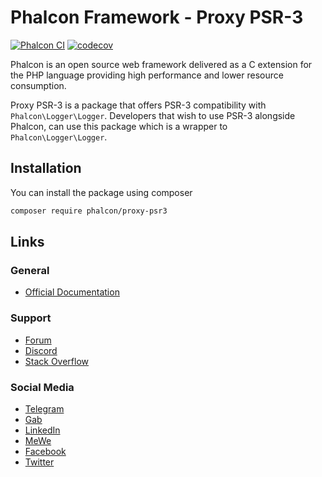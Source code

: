 # Phalcon Framework - Proxy PSR-3

[![Phalcon CI][actions_badge]](https://github.com/phalcon/proxy-psr3/actions/workflows/main.yml) [![codecov][codecov_badge]](https://codecov.io/gh/phalcon/proxy-psr3)

Phalcon is an open source web framework delivered as a C extension for the PHP language providing high performance and lower resource consumption.

Proxy PSR-3 is a package that offers PSR-3 compatibility with `Phalcon\Logger\Logger`. Developers that wish to use PSR-3 alongside Phalcon, can use this package which is a wrapper to `Phalcon\Logger\Logger`.

## Installation

You can install the package using composer

```sh
composer require phalcon/proxy-psr3
```

## Links

### General
* [Official Documentation](https://docs.phalcon.io/)

### Support
* [Forum](https://phalcon.io/forum)
* [Discord](https://phalcon.io/discord)
* [Stack Overflow](https://phalcon.io/so)

### Social Media
* [Telegram](https://phalcon.io/telegram)
* [Gab](https://phalcon.io/gab)
* [LinkedIn](https://phalcon.io/linkedin)
* [MeWe](https://phalcon.io/mewe)
* [Facebook](https://phalcon.io/fb)
* [Twitter](https://phalcon.io/t)


<!-- External links should be here -->
[actions_badge]: https://github.com/phalcon/proxy-psr3/actions/workflows/main.yml/badge.svg
[codecov_badge]: https://codecov.io/gh/phalcon/proxy-psr3/branch/master/graph/badge.svg?token=J2WQtnpAyT

[discord-badge]:            https://img.shields.io/discord/310910488152375297?label=Discord&logo=discord&style=flat-square
